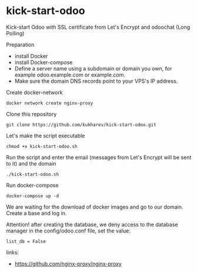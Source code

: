 # kick-start-odoo
Kick-start Odoo with SSL certificate from Let's Encrypt and odoochat (Long Polling)

Preparation
 - install Docker
 - install Docker-compose
 - Define a server name using a subdomain or domain you own, for example odoo.example.com or example.com.
 - Make sure the domain DNS records point to your VPS's IP address.


Create docker-network

    docker network create nginx-proxy

Сlone this repository

    git clone https://github.com/kukharev/kick-start-odoo.git

Let's make the script executable

    chmod +x kick-start-odoo.sh

Run the script and enter the email (messages from Let's Encrypt will be sent to it) and the domain

    ./kick-start-odoo.sh

Run docker-compose

    docker-compose up -d

We are waiting for the download of docker images and go to our domain. Create a base and log in.

Attention! after creating the database, we deny access to the database manager in the config/odoo.conf file, set the value:

    list_db = False


links:

 - https://github.com/nginx-proxy/nginx-proxy
